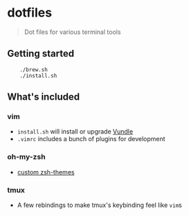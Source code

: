 # dotfiles
> Dot files for various terminal tools

## Getting started

		./brew.sh
		./install.sh

## What's included

### vim
- `install.sh` will install or upgrade [Vundle](https://github.com/VundleVim/Vundle.vim)
- `.vimrc` includes a bunch of plugins for development

### oh-my-zsh
- [custom zsh-themes](https://github.com/nylo-andry/zsh-themes)

### tmux
- A few rebindings to make tmux's keybinding feel like `vim`s
